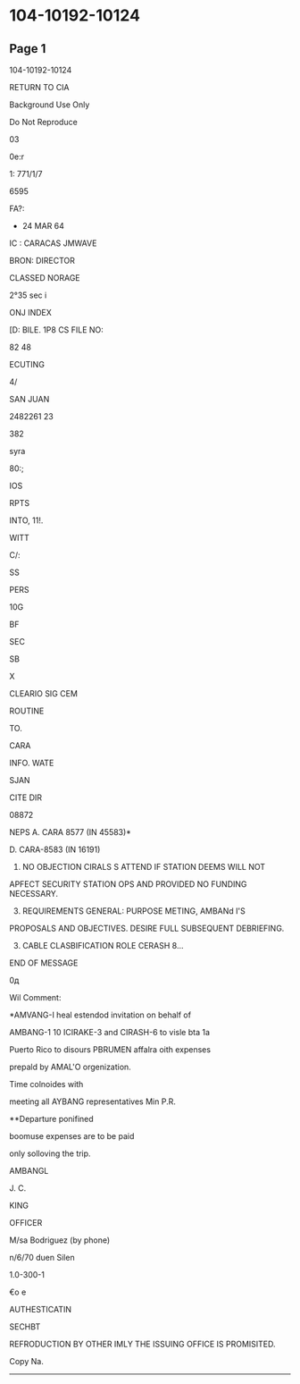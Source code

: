 # 104-10192-10124

## Page 1

104-10192-10124

RETURN TO CIA

Background Use Only

Do Not Reproduce

03

0e:r

1: 771/1/7

6595

FA?:

- 24 MAR 64

IC : CARACAS JMWAVE

BRON: DIRECTOR

CLASSED NORAGE

2°35 sec i

ONJ INDEX

[D: BILE. 1P8 CS FILE NO:

82 48

ECUTING

4/

SAN JUAN

2482261 23

382

syra

80:;

IOS

RPTS

INTO, 11!.

WITT

C/:

SS

PERS

10G

BF

SEC

SB

X

CLEARIO SIG CEM

ROUTINE

TO.

CARA

INFO. WATE

SJAN

CITE DIR

08872

NEPS A. CARA 8577 (IN 45583)*

D. CARA-8583 (IN 16191)

1. NO OBJECTION CIRALS S ATTEND IF STATION DEEMS WILL NOT

APFECT SECURITY STATION OPS AND PROVIDED NO FUNDING NECESSARY.

3. REQUIREMENTS GENERAL: PURPOSE METING, AMBANd I'S

PROPOSALS AND OBJECTIVES. DESIRE FULL SUBSEQUENT DEBRIEFING.

3. CABLE CLASBIFICATION ROLE CERASH 8...

END OF MESSAGE

0д

Wil Comment:

*AMVANG-I heal estendod invitation on behalf of

AMBANG-1 10 ICIRAKE-3 and CIRASH-6 to visle bta 1a

Puerto Rico to disours PBRUMEN affalra oith expenses

prepald by AMAL'O orgenization.

Time colnoides with

meeting all AYBANG representatives Min P.R.

**Departure ponifined

boomuse expenses are to be paid

only solloving the trip.

AMBANGL

J. C.

KING

OFFICER

M/sa Bodriguez (by phone)

n/6/70 duen Silen

1.0-300-1

€о e

AUTHESTICATIN

SECHBT

REFRODUCTION BY OTHER IMLY THE ISSUING OFFICE IS PROMISITED.

Copy Na.

---

